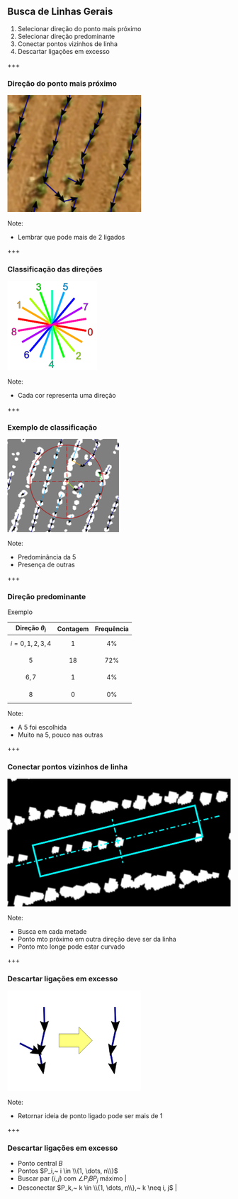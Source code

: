 ## Busca de Linhas Gerais

1. Selecionar direção do ponto mais próximo
2. Selecionar direção predominante
3. Conectar pontos vizinhos de linha
4. Descartar ligações em excesso

+++
### Direção do ponto mais próximo
<img alt="Pontos mais próximos" src="assets/arrows.png" width="60%"/>

Note:
- Lembrar que pode mais de 2 ligados

+++
### Classificação das direções
<img alt="Direções" src="assets/directions.png" width="40%"/>

Note:
- Cada cor representa uma direção

+++
### Exemplo de classificação
<img alt="Predominante" src="assets/predominant.png" width="50%"/>

Note:
- Predominância da 5
- Presença de outras

+++
### Direção predominante
Exemplo

|Direção $\theta_i$|Contagem|Frequência|
|:---:|:---:|:---:|
|$$i=0, 1, 2, 3, 4$$|1|4%|
|$$5$$|18|72%|
|$$6, 7$$|1|4%|
|$$8$$|0|0%|

Note:
- A 5 foi escolhida
- Muito na 5, pouco nas outras

+++
### Conectar pontos vizinhos de linha
<img alt="Retângulo de ligação" src="assets/rectangle.png" width="100%"/>

Note:
- Busca em cada metade
- Ponto mto próximo em outra direção deve ser da linha
- Ponto mto longe pode estar curvado

+++
### Descartar ligações em excesso
<img alt="Ideia do descarte" src="assets/descartar.png" width="60%"/>

Note:
- Retornar ideia de ponto ligado pode ser mais de 1

+++
### Descartar ligações em excesso
- Ponto central $B$
- Pontos $P_i,~ i \in \\{1, \dots, n\\}$
- Buscar par $(i, j)$ com $\angle{P_iBP_j}$ máximo |
- Desconectar $P_k,~ k \in \\{1, \dots, n\\},~ k \neq i, j$ |
